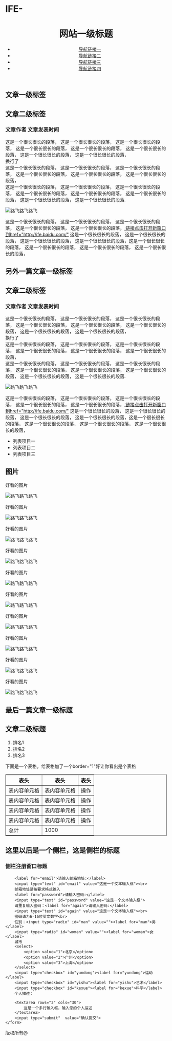 # IFE-<!DOCTYPE html>
<html lang="en">
<head>
    <meta charset="UTF-8">
    <title>任务一</title>
</head>
<body>
<header>
    <h1>网站一级标题</h1>
<nav>
    <ul>
        <li><a href="http://ife.baidu.com/" >导航链接一</a></li>
        <li><a href="http://ife.baidu.com/" >导航链接二</a></li>
        <li><a href="http://ife.baidu.com/" >导航链接三</a></li>
        <li><a href="http://ife.baidu.com/" >导航链接四</a></li>
    </ul>
</nav>
</header>
<article>
    <h2>文章一级标签</h2>
    <h2>文章二级标签</h2>
    <h3>文章作者 文章发表时间</h3>
    <p>
        这是一个很长很长的段落， 这是一个很长很长的段落， 这是一个很长很长的段落， 这是一个很长很长的段落， 这是一个很长很长的段落， 这是一个很长很长的段落， 这是一个很长很长的段落， 这是一个很长很长的段落，<br>
        换行了<br>
        这是一个很长很长的段落， 这是一个很长很长的段落， 这是一个很长很长的段落， 这是一个很长很长的段落， 这是一个很长很长的段落， 这是一个很长很长的段落，<br>
        这是一个很长很长的段落， 这是一个很长很长的段落， 这是一个很长很长的段落， 这是一个很长很长的段落， 这是一个很长很长的段落， 这是一个很长很长的段落， 这是一个很长很长的段落， 这是一个很长很长的段落.
    </p>
    <img src="http://rs.sfacg.com/web/comic/images/Logo/de61cff8-8066-46c2-82e9-b1871a8a5c38.jpg" alt="路飞路飞路飞">
    <p>这是一个很长很长的段落， 这是一个很长很长的段落， 这是一个很长很长的段落， 这是一个很长很长的段落， 这是一个很长很长的段落，<a href="http://ife.baidu.com/"  > 链接点击打开新窗口<br>到href="http://ife.baidu.com/"</a>
        这是一个很长很长的段落， 这是一个很长很长的段落， 这是一个很长很长的段落， 这是一个很长很长的段落，这是一个很长很长的段落， 这是一个很长很长的段落， 这是一个很长很长的段落， 这是一个很长很长的段落，
    </p>
</article>
<article>
    <h2>另外一篇文章一级标签</h2>
    <h2>文章二级标签</h2>
    <h3>文章作者 文章发表时间</h3>
    <p>
        这是一个很长很长的段落， 这是一个很长很长的段落， 这是一个很长很长的段落， 这是一个很长很长的段落， 这是一个很长很长的段落， 这是一个很长很长的段落， 这是一个很长很长的段落， 这是一个很长很长的段落，<br>
        换行了<br>
        这是一个很长很长的段落， 这是一个很长很长的段落， 这是一个很长很长的段落， 这是一个很长很长的段落， 这是一个很长很长的段落， 这是一个很长很长的段落，<br>
        这是一个很长很长的段落， 这是一个很长很长的段落， 这是一个很长很长的段落， 这是一个很长很长的段落， 这是一个很长很长的段落， 这是一个很长很长的段落， 这是一个很长很长的段落， 这是一个很长很长的段落.
    </p>
    <img src="http://rs.sfacg.com/web/comic/images/Logo/de61cff8-8066-46c2-82e9-b1871a8a5c38.jpg" alt="路飞路飞路飞">
    <p>这是一个很长很长的段落， 这是一个很长很长的段落， 这是一个很长很长的段落， 这是一个很长很长的段落， 这是一个很长很长的段落，<a href="http://ife.baidu.com/"  > 链接点击打开新窗口<br>到href="http://ife.baidu.com/"</a>
        这是一个很长很长的段落， 这是一个很长很长的段落， 这是一个很长很长的段落， 这是一个很长很长的段落，这是一个很长很长的段落， 这是一个很长很长的段落， 这是一个很长很长的段落， 这是一个很长很长的段落，
    </p>
</article>
<section>
<ul>
    <li>列表项目一</li>
    <li>列表项目二</li>
    <li>列表项目三</li>
</ul>
    <h2>图片</h2>
    <p>好看的图片</p>
    <img src="http://rs.sfacg.com/web/comic/images/Logo/de61cff8-8066-46c2-82e9-b1871a8a5c38.jpg" alt="路飞路飞路飞" >
    <p>好看的图片</p>
    <img src="http://rs.sfacg.com/web/comic/images/Logo/de61cff8-8066-46c2-82e9-b1871a8a5c38.jpg" alt="路飞路飞路飞" >
    <p>好看的图片</p>
    <img src="http://rs.sfacg.com/web/comic/images/Logo/de61cff8-8066-46c2-82e9-b1871a8a5c38.jpg" alt="路飞路飞路飞" >
    <p>好看的图片</p>
    <img src="http://rs.sfacg.com/web/comic/images/Logo/de61cff8-8066-46c2-82e9-b1871a8a5c38.jpg" alt="路飞路飞路飞" >
    <p>好看的图片</p>
    <img src="http://rs.sfacg.com/web/comic/images/Logo/de61cff8-8066-46c2-82e9-b1871a8a5c38.jpg" alt="路飞路飞路飞" >
    <p>好看的图片</p>
    <img src="http://rs.sfacg.com/web/comic/images/Logo/de61cff8-8066-46c2-82e9-b1871a8a5c38.jpg" alt="路飞路飞路飞" >
    <p>好看的图片</p>
    <img src="http://rs.sfacg.com/web/comic/images/Logo/de61cff8-8066-46c2-82e9-b1871a8a5c38.jpg" alt="路飞路飞路飞" >
    <p>好看的图片</p>
    <img src="http://rs.sfacg.com/web/comic/images/Logo/de61cff8-8066-46c2-82e9-b1871a8a5c38.jpg" alt="路飞路飞路飞" >
    <p>好看的图片</p>
    <img src="http://rs.sfacg.com/web/comic/images/Logo/de61cff8-8066-46c2-82e9-b1871a8a5c38.jpg" alt="路飞路飞路飞" >
    <p>好看的图片</p>
    <img src="http://rs.sfacg.com/web/comic/images/Logo/de61cff8-8066-46c2-82e9-b1871a8a5c38.jpg" alt="路飞路飞路飞" >
</section>
<article>
    <h2>最后一篇文章一级标题</h2>
    <h2>文章二级标题</h2>
  <ol>
      <li>排名1</li>
      <li>排名2</li>
      <li>排名3</li>
  </ol>
</article>
    <p>下面是一个表格。给表格加了一个border="1"好让你看出是个表格</p>
    <table border="1">
        <tr>
            <th>表头</th>
            <th>表头</th>
            <th>表头</th>
        </tr>
        <tr>
            <td>表内容单元格</td>
            <td>表内容单元格</td>
            <td>操作</td>
        </tr>
        <tr>
            <td>表内容单元格</td>
            <td>表内容单元格</td>
            <td>操作</td>
        </tr>
        <tr>
            <td>表内容单元格</td>
            <td>表内容单元格</td>
            <td>操作</td>
        </tr>
        <tr>
            <td>表内容单元格</td>
            <td>表内容单元格</td>
            <td>操作</td>
        </tr>
        <tr>
            <td>总计</td>
            <td colspan="2">1000</td>
        </tr>
    </table>
<aside>
    <h2>这里以后是一个侧栏，这是侧栏的标题</h2>
    <h3>侧栏注册窗口标题</h3>
    <form>

        <label for="email">请输入邮箱地址:</label>
        <input type="text" id="email" value="这是一个文本输入框"><br>
        邮箱地址请按要求格式输入
        <label for="password">请输入密码:</label>
        <input type="text" id="password" value="这是一个文本输入框">
        请重复输入密码：<label for="again">请输入密码:</label>
        <input type="text" id="again" value="这是一个文本输入框"><br>
        密码请为6-16位英文数字<br>
        性别：<input type="radio" id="man" value=""><label for="man">男</label>
        <input type="radio" id="woman" value=""><label for="woman">女</label>
        城市
        <select>
            <option value="1">北京</option>
            <option value="2">广州</option>
            <option value="3">上海</option>
        </select>
        <input type="checkbox" id="yundong"><label for="yundong">运动</label>
        <input type="checkbox" id="yishu"><label for="yishu">艺术</label>
        <input type="checkbox" id="kexue"><label for="kexue">科学</label>
        个人描述：

        <textarea rows="3" cols="30">
            这是一个多行输入框，输入您的个人描述
        </textarea>
        <input type="submit"  value="确认提交">
    </form>
</aside>
<footer>版权所有@</footer>

</body>
</html>
